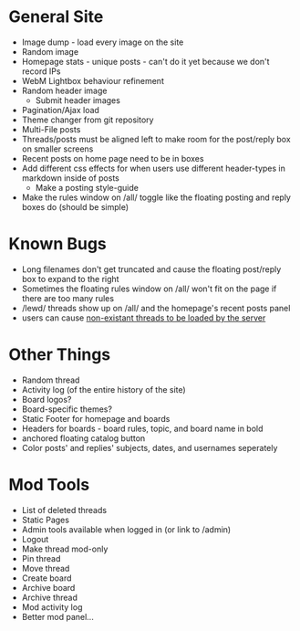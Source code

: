 # General Site
* Image dump - load every image on the site
* Random image
* Homepage stats - unique posts - can't do it yet because we don't record IPs
* WebM Lightbox behaviour refinement
* Random header image
  * Submit header images
* Pagination/Ajax load
* Theme changer from git repository
* Multi-File posts
* Threads/posts must be aligned left to make room for the post/reply box on smaller screens
* Recent posts on home page need to be in boxes
* Add different css effects for when users use different header-types in markdown inside of posts
    * Make a posting style-guide
* Make the rules window on /all/ toggle like the floating posting and reply boxes do (should be simple)


# Known Bugs
* Long filenames don't get truncated and cause the floating post/reply box to expand to the right
* Sometimes the floating rules window on /all/ won't fit on the page if there are too many rules
* /lewd/ threads show up on /all/ and the homepage's recent posts panel
* users can cause [non-existant threads to be loaded by the server](https://git.omnius.zone/omnius/omnius-zone/issues/14)

# Other Things
* Random thread
* Activity log (of the entire history of the site)
* Board logos?
* Board-specific themes?
* Static Footer for homepage and boards
* Headers for boards - board rules, topic, and board name in bold
* anchored floating catalog button
* Color posts' and replies' subjects, dates, and usernames seperately

# Mod Tools
* List of deleted threads
* Static Pages
* Admin tools available when logged in (or link to /admin)
* Logout
* Make thread mod-only
* Pin thread
* Move thread
* Create board
* Archive board
* Archive thread
* Mod activity log
* Better mod panel...

